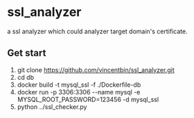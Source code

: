 # ssl_analyzer
a ssl analyzer which could analyzer target domain's certificate.

## Get start
1. git clone https://github.com/vincentbin/ssl_analyzer.git
2. cd db
3. docker build -t mysql_ssl -f ./Dockerfile-db
4. docker run -p 3306:3306 --name mysql -e MYSQL_ROOT_PASSWORD=123456 -d mysql_ssl
5. python ../ssl_checker.py